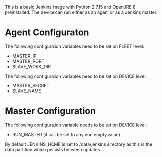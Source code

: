This is a basic Jenkins image with Python 2.7.15 and OpenJRE 8 preinstalled.
The device can run either as an agent or as a Jenkins master.

# Agent Configuraton
The following configuration variables need to be set on FLEET level:
* MASTER_IP
* MASTER_PORT
* SLAVE_WORK_DIR

The following configuration variables need to be set on DEVICE level:
* MASTER_SECRET
* SLAVE_NAME

# Master Configuration
The following configuration variable needs to be set on DEVICE level:
* RUN_MASTER (it can be set to any non empty value)

By default JENKINS_HOME is set to /data/jenkins directory as this is the data partition which persists between updates.